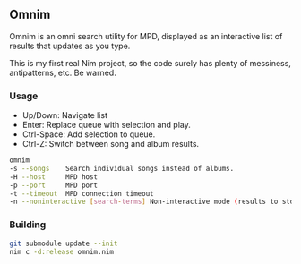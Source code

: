 ## Omnim

Omnim is an omni search utility for MPD, displayed as an interactive list of results that updates as you type.

This is my first real Nim project, so the code surely has plenty of messiness, antipatterns, etc. Be warned.

### Usage

- Up/Down: Navigate list
- Enter: Replace queue with selection and play.
- Ctrl-Space: Add selection to queue.
- Ctrl-Z: Switch between song and album results.

```bash
omnim
-s --songs    Search individual songs instead of albums.
-H --host     MPD host
-p --port     MPD port
-t --timeout  MPD connection timeout
-n --noninteractive [search-terms] Non-interactive mode (results to stdout)
```


### Building

```bash
git submodule update --init
nim c -d:release omnim.nim
```
